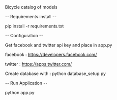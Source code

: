 Bicycle catalog of models

-- Requirements install --

pip install -r requirements.txt

-- Configuration --

Get facebook and twitter api key and place in app.py

facebook : https://developers.facebook.com/

twitter : https://apps.twitter.com/

Create database with : python database_setup.py

-- Run Application --

python app.py
